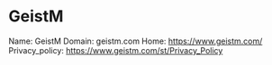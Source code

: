 
# GeistM

Name: GeistM
Domain: geistm.com
Home: https://www.geistm.com/
Privacy_policy: https://www.geistm.com/st/Privacy_Policy
